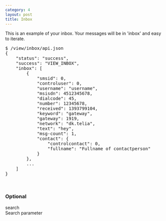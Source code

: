 ```yaml
---
category: 4
layout: post
title: Inbox
---
```

<p>This is an example of your inbox. Your messages will be in 'inbox' and easy to iterate.</p>
<div class="highlight bg-success"><pre class="bg-success">
$ /view/inbox/api.json
{
	"status": "success",
	"success": "VIEW_INBOX",
	"inbox": [
		{
			"smsid": 0,
			"controluser": 0,
			"username": "username",
			"msisdn": 4512345678,
			"dialcode": 45,
			"number": 12345678,
			"received": 1393799104,
			"keyword": "gateway",
			"gateway": 1919,
			"network": "dk.telia",
			"text": "hey",
			"msg-count": 1,
			"contact": {
				"controlcontact": 0,
				"fullname": "Fullname of contactperson"
			}
		},
		...
	]
}
</pre></div>
<br>





<h3>
	<span class="label label-default">Optional</span>
</h3>


<span class="text-primary">search</span><br>
<span class="m-l-2">Search parameter</span>